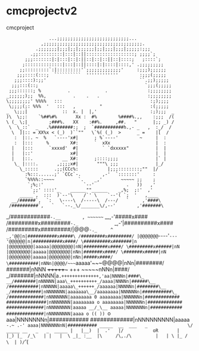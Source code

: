 # cmcprojectv2
cmcproject

                    ...;;;;;;;;;;;;;;;;;;;;;;;;;;;...
                 ,;;;;;;;;;;;;;;;;;;;;;;;;;;;;;;;;;;;;;.
               .;;;;;;;|;;;|;;|;;;;;;|;;|;;;|;;;|;;;;;:;;;
             .;;:::::::::|:::|::||::::::::::::::::::; ;;;;`;
           ;;;:::::::|:|:::|::|:||::|::|::||::|::::;   ;::::`;
          ;::::::::::::::|:::|::||::::|:|::::|::::,' .;;;;;;;;;
         ;;:::::::::`:|:::::::::'`;;;;;;;;;;;;;'     :;;;);;;;;;
        ;;;::::(:::;  ``````````  ''''''''''''        :;;;(;;;;;
       ;;;::::):;;'                                   ``.;;);;;;;
      ;;;:::(::;                                        `;;;(;;;;;
     ;;;::::::; %          .             .               :;;;;;;;;
    _;;;;;;);;  %%,          .    .   .                  :;;;;;;;;
    \;;;;;;;;' %%%%   :::                                 :;);;;;
     \;;;;(;: %%%  '   :::   ,         "                  :(;;;;;
    _  \;;;|             ::  x. |  |,'                    :;);;;  _
    )\  \;;:    `%##%#%       Xx :  #%        %####%.,,    :;;;  /(
    \ (_ \;|        ;###%.   XX    :##%.     ,##.   "      |;; _) /
     \  \_::`  _   .%########:;  ;  `###########h.,- _   ,  :_/  /
      \  ]|:: = XX%x < (_)  )``""   \`%( (_)  >      _ =    |[  /
       :  |::. ~  %   `----'x#|      ; %`----'        ~     |  :
       :  |:::     %        X#:      `  xXx                 |  :
      |   |:::      `xxxxd'  #|         ` `dxxxxx"          |  |
      |   |::'              x#|                             |  |
      |   |::.           __ X#:      ;::::;;;;              |` |
       \_ |::::.       ,;;;;x#|       """\ ;;;              |_/
         \_:::::      .;;(CCc%:           |;;;::::::::;""  |/
           :%:::......;' `CCc`-.        ,-'  `:::::::'     :
           `%%%%::~~~~         `.    _,'       ~~~~~ ;;    ;
            `;%;:'               `--'            .   ))   ,'
             `;;' ::::'_    ______""______    _,%;  ;:'  ,'
         _____`,  :::  )`--'\    /`' \    `--'( `;  '   ,____
      __/######`,  `:   \----\  /-----\  /---/   `     ,'####\
     /##########`,   `   `--._\/_______\/,--'        ,'#######\
   _/############`-.__        , ~~~~~~`         __,-'#####x####\
  /#########x#########`-._             `    _,-'|##########x####\
 /#########x#########/|@@@`-._     ^     _,'@@|n|###########x#####\
/#########x#########/ |@@@@@@@`----'`---'@@@@@@|n|###########x####/
\##########x#######|n |@@@@@@@@@|aaaaa|@@@@@@@@|nN|#########x####/
  \#########x######|nN |@@@@@@@@|aaaaa|@@@@@@@@|nNn|#######x####/
     \#######x#####|nN |@@@@@@@@|aaaaa|@@@@@@@@|nNn|#####x####/
      \###########|nNNn|@@@@/~~~`aaaaa'~~~\@@@@|nNn|########/
          \#######|nNNN ~~~~+++++~~~~~ +++ ~~~~~nNNn|####/
         _/#######|nNNNN|a`.++++++++++++++,'aa|NNNNn|####\_
      __/########|nNNNNN|aaa\_++++++++++_/aaaa|NNNNn|######\__
     /###########|nNNNNN|aaaaa\_++++++_/aaaaaa|NNNNNn|########\__
   _/###########|nNNNNNNN|aaaaaaa\__/aaaaaaaa|NNNNNNn|###########\_
  /#############|nNNNNNNN|aaaaaaaa 0 aaaaaaaa|NNNNNNn|#############
 ###############|nNNNNNNN|aaaaaaaa o aaaaaaaa|NNNNNNn|#############
 ##############|nNNNNNNNN|aaaaa __/_\__ aaaaa|NNNNNNNn|############
 ##############|nNNNNNNNN|aaaa o (( )) `o aaa|NNNNNNNn|############
 #############|nNNNNNNNNN|aaaaa `-.~ .-' aaaa|NNNNNNNnN|###########
  _____  __  ___   _               \/     _____ __   _   _  _____
    |   |__)  |  .'   |/           oR       |   |_) |_  /_\   |
    |   |  \ _|_ :__  |\     /\,./\         |   | \ |_ /   \  |
                             )/`'\(
